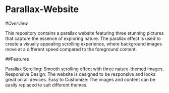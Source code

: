 # Parallax-Website

#*Overview*

This repository contains a parallax website featuring three stunning pictures that capture the essence of exploring nature. The parallax effect is used to create a visually appealing scrolling experience, where background images move at a different speed compared to the foreground content.

##Features

Parallax Scrolling: Smooth scrolling effect with three nature-themed images.
Responsive Design: The website is designed to be responsive and looks great on all devices.
Easy to Customize: The images and content can be easily replaced to suit different themes.
